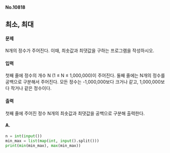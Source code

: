 #### No.10818 

## 최소, 최대 

#### 문제

N개의 정수가 주어진다. 이때, 최솟값과 최댓값을 구하는 프로그램을 작성하시오.

#### 입력

첫째 줄에 정수의 개수 N (1 ≤ N ≤ 1,000,000)이 주어진다. 둘째 줄에는 N개의 정수를 공백으로 구분해서 주어진다. 모든 정수는 -1,000,000보다 크거나 같고, 1,000,000보다 작거나 같은 정수이다.

#### 출력

첫째 줄에 주어진 정수 N개의 최솟값과 최댓값을 공백으로 구분해 출력한다.



#### A.

```python
n = int(input())
min_max = list(map(int, input().split()))
print(min(min_max), max(min_max))
```

